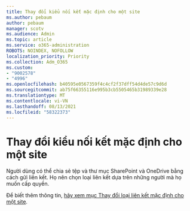 ```yaml
---
title: Thay đổi kiểu nối kết mặc định cho một site
ms.author: pebaum
author: pebaum
manager: scotv
ms.audience: Admin
ms.topic: article
ms.service: o365-administration
ROBOTS: NOINDEX, NOFOLLOW
localization_priority: Priority
ms.collection: Adm_O365
ms.custom:
- "9002578"
- "4996"
ms.openlocfilehash: b40595e0567359f4c4cf2f37dff54d4de57c9d6d
ms.sourcegitcommit: ab75f66355116e995b3cb5505465b31989339e28
ms.translationtype: MT
ms.contentlocale: vi-VN
ms.lasthandoff: 08/13/2021
ms.locfileid: "58322373"
---
```

# <a name="change-the-default-link-type-for-a-site"></a>Thay đổi kiểu nối kết mặc định cho một site

Người dùng có thể chia sẻ tệp và thư mục SharePoint và OneDrive bằng cách gửi liên kết. Họ nên chọn loại liên kết dựa trên những người mà họ muốn cấp quyền.

Để biết thêm thông tin, [hãy xem mục Thay đổi loại liên kết mặc định cho một site](https://docs.microsoft.com/sharepoint/change-default-sharing-link).
